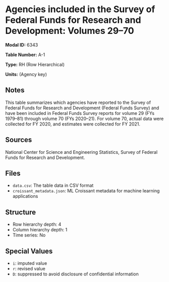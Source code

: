 # Agencies included in the Survey of Federal Funds for Research and Development: Volumes 29–70

**Modal ID:** 6343

**Table Number:** A-1

**Type:** RH (Row Hierarchical)

**Units:** (Agency key)

## Notes

This table summarizes which agencies have reported to the Survey of Federal Funds for Research and Development (Federal Funds Survey) and have been included in Federal Funds Survey reports for volume 29 (FYs 1979–81) through volume 70 (FYs 2020–21). For volume 70, actual data were collected for FY 2020, and estimates were collected for FY 2021.

## Sources

National Center for Science and Engineering Statistics, Survey of Federal Funds for Research and Development.

## Files

- `data.csv`: The table data in CSV format
- `croissant_metadata.json`: ML Croissant metadata for machine learning applications

## Structure

- Row hierarchy depth: 4
- Column hierarchy depth: 1
- Time series: No

## Special Values

- `i`: imputed value
- `r`: revised value
- `D`: suppressed to avoid disclosure of confidential information
